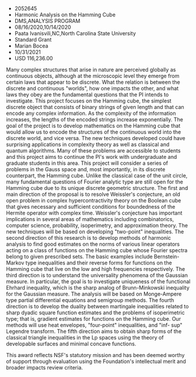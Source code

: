 
* 2052645
* Harmonic Analysis on the Hamming Cube
* DMS,ANALYSIS PROGRAM
* 08/16/2020,10/14/2020
* Paata Ivanisvili,NC,North Carolina State University
* Standard Grant
* Marian Bocea
* 10/31/2021
* USD 116,236.00

Many complex structures that arise in nature are perceived globally as
continuous objects, although at the microscopic level they emerge from certain
laws that appear to be discrete. What the relation is between the discrete and
continuous "worlds", how one impacts the other, and what laws they obey are the
fundamental questions that the PI intends to investigate. This project focuses
on the Hamming cube, the simplest discrete object that consists of binary
strings of given length and that can encode any complex information. As the
complexity of the information increases, the lengths of the encoded strings
increase exponentially. The goal of the project is to develop mathematics on the
Hamming cube that would allow us to encode the structures of the continuous
world into the discrete world, and vice versa. The new techniques developed
could have surprising applications in complexity theory as well as classical and
quantum algorithms. Many of these problems are accessible to students and this
project aims to continue the PI's work with undergraduate and graduate students
in this area. This project will consider a series of problems in the Gauss space
and, most importantly, in its discrete counterpart, the Hamming cube. Unlike the
classical case of the unit circle, many fundamental questions of Fourier
analytic type are still open for the Hamming cube due to its unique discrete
geometric structure. The first and main direction of the proposal is to resolve
Weissler's conjecture, an old open problem in complex hypercontractivity theory
on the Boolean cube that gives necessary and sufficient conditions for
boundedness of the Hermite operator with complex time. Weissler's conjecture has
important implications in several areas of mathematics including combinatorics,
computer science, probability, isoperimetry, and approximation theory. The new
techniques will be based on developing "two-point" inequalities. The second
direction of this research is to develop methods of harmonic analysis to find
good estimates on the norms of various linear operators acting on a class of
functions on the Hamming cube whose Fourier spectra belong to given prescribed
sets. The basic examples include Bernstein-Markov type inequalities and their
reverse forms for functions on the Hamming cube that live on the low and high
frequencies respectively. The third direction is to understand the universality
phenomena of the Gaussian measure. In particular, the goal is to investigate
uniqueness of the functional Ehrhard inequality, which is the sharp analog of
Brunn-Minkowski inequality for the Gaussian measure. The analysis will be based
on Monge-Ampere type partial differential equations and semigroup methods. The
fourth direction is to develop the duality between martingale inequalities
related to sharp dyadic square function estimates and the problems of
isoperimetric type; that is, gradient estimates for functions on the Hamming
cube. Our methods will use heat envelopes, "four-point" inequalities, and "inf-
sup" Legendre transform. The fifth direction aims to obtain sharp forms of the
classical triangle inequalities in the Lp spaces using the theory of developable
surfaces and minimal concave functions.

This award reflects NSF's statutory mission and has been deemed worthy of
support through evaluation using the Foundation's intellectual merit and broader
impacts review criteria.
